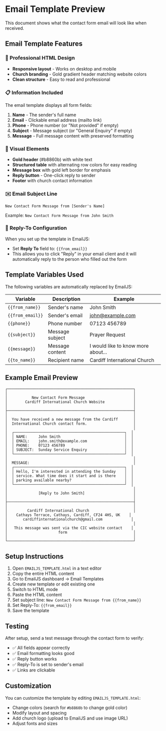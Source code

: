 # Email Template Preview

This document shows what the contact form email will look like when received.

## Email Template Features

### 📧 Professional HTML Design
- **Responsive layout** - Works on desktop and mobile
- **Church branding** - Gold gradient header matching website colors
- **Clean structure** - Easy to read and professional

### 📋 Information Included

The email template displays all form fields:

1. **Name** - The sender's full name
2. **Email** - Clickable email address (mailto link)
3. **Phone** - Phone number (or "Not provided" if empty)
4. **Subject** - Message subject (or "General Enquiry" if empty)
5. **Message** - Full message content with preserved formatting

### 🎨 Visual Elements

- **Gold header** (#b8860b) with white text
- **Structured table** with alternating row colors for easy reading
- **Message box** with gold left border for emphasis
- **Reply button** - One-click reply to sender
- **Footer** with church contact information

### ✉️ Email Subject Line

```
New Contact Form Message from [Sender's Name]
```

Example: `New Contact Form Message from John Smith`

### 🔄 Reply-To Configuration

When you set up the template in EmailJS:
- Set **Reply To** field to: `{{from_email}}`
- This allows you to click "Reply" in your email client and it will automatically reply to the person who filled out the form

## Template Variables Used

The following variables are automatically replaced by EmailJS:

| Variable | Description | Example |
|----------|-------------|---------|
| `{{from_name}}` | Sender's name | John Smith |
| `{{from_email}}` | Sender's email | john@example.com |
| `{{phone}}` | Phone number | 07123 456789 |
| `{{subject}}` | Message subject | Prayer Request |
| `{{message}}` | Message content | I would like to know more about... |
| `{{to_name}}` | Recipient name | Cardiff International Church |

## Example Email Preview

```
┌─────────────────────────────────────────────────────────┐
│                                                         │
│           New Contact Form Message                      │
│        Cardiff International Church Website             │
│                                                         │
├─────────────────────────────────────────────────────────┤
│                                                         │
│  You have received a new message from the Cardiff       │
│  International Church contact form.                     │
│                                                         │
│  ┌──────────────────────────────────────────────────┐  │
│  │ NAME:     John Smith                             │  │
│  │ EMAIL:    john.smith@example.com                 │  │
│  │ PHONE:    07123 456789                           │  │
│  │ SUBJECT:  Sunday Service Enquiry                 │  │
│  └──────────────────────────────────────────────────┘  │
│                                                         │
│  MESSAGE:                                               │
│  ┌──────────────────────────────────────────────────┐  │
│  │ Hello, I'm interested in attending the Sunday    │  │
│  │ service. What time does it start and is there    │  │
│  │ parking available nearby?                        │  │
│  └──────────────────────────────────────────────────┘  │
│                                                         │
│              [Reply to John Smith]                      │
│                                                         │
├─────────────────────────────────────────────────────────┤
│                                                         │
│         Cardiff International Church                    │
│    Cathays Terrace, Cathays, Cardiff, CF24 4HS, UK    │
│       cardiffinternationalchurch@gmail.com             │
│                                                         │
│   This message was sent via the CIC website contact    │
│                       form                              │
│                                                         │
└─────────────────────────────────────────────────────────┘
```

## Setup Instructions

1. Open `EMAILJS_TEMPLATE.html` in a text editor
2. Copy the entire HTML content
3. Go to EmailJS dashboard → Email Templates
4. Create new template or edit existing one
5. Switch to HTML mode
6. Paste the HTML content
7. Set subject line: `New Contact Form Message from {{from_name}}`
8. Set Reply-To: `{{from_email}}`
9. Save the template

## Testing

After setup, send a test message through the contact form to verify:
- ✅ All fields appear correctly
- ✅ Email formatting looks good
- ✅ Reply button works
- ✅ Reply-To is set to sender's email
- ✅ Links are clickable

## Customization

You can customize the template by editing `EMAILJS_TEMPLATE.html`:
- Change colors (search for `#b8860b` to change gold color)
- Modify layout and spacing
- Add church logo (upload to EmailJS and use image URL)
- Adjust fonts and sizes
